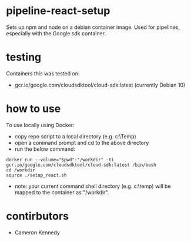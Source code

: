 # pipeline-react-setup
Sets up npm and node on a debian container image. Used for pipelines, especially with the Google sdk container.

# testing 
Containers this was tested on: 
* gcr.io/google.com/cloudsdktool/cloud-sdk:latest  (currently Debian 10)

# how to use
To use locally using Docker: 
* copy repo script to a local directory (e.g. c:\Temp)
* open a command prompt and cd to the above directory
* run the below command:
```
docker run --volume="$pwd":"/workdir" -ti gcr.io/google.com/cloudsdktool/cloud-sdk:latest /bin/bash
cd /workdir
source ./setup_react.sh
```
* note: your current command shell directory (e.g. c:\temp) will be mapped to the container as "/workdir".

# contirbutors
* Cameron Kennedy
